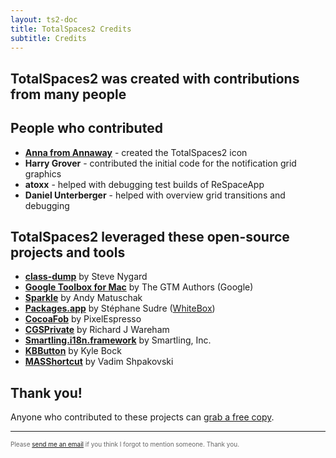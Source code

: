 ```yaml
---
layout: ts2-doc
title: TotalSpaces2 Credits
subtitle: Credits
---
```


## __TotalSpaces2 was created with contributions from many people__

## People who contributed

* **[Anna from Annaway](http://annaway.fi)** - created the TotalSpaces2 icon
* **Harry Grover** - contributed the initial code for the notification grid graphics
* **atoxx** - helped with debugging test builds of ReSpaceApp
* **Daniel Unterberger** - helped with overview grid transitions and debugging

## TotalSpaces2 leveraged these open-source projects and tools

* <a href="http://www.codethecode.com/projects/class-dump">**class-dump**</a> by Steve Nygard
* <a href="http://code.google.com/p/google-toolbox-for-mac">**Google Toolbox for Mac**</a> by The GTM Authors (Google)
* <a href="http://sparkle.andymatuschak.org">**Sparkle**</a> by Andy Matuschak
* <a href="http://s.sudre.free.fr/Software/Packages.html">**Packages.app**</a> by Stéphane Sudre (<a href="http://s.sudre.free.fr">WhiteBox</a>)
* <a href="http://github.com/glebd/cocoafob">**CocoaFob**</a> by PixelEspresso
* <a href="https://gist.github.com/rjw57/5495406">**CGSPrivate**</a> by Richard J Wareham
* <a href="https://github.com/Smartling/ios-i18n">**Smartling.i18n.framework**</a> by Smartling, Inc.
* <a href="https://github.com/kwbock/KBButton">**KBButton**</a> by Kyle Bock
* <a href="https://github.com/shpakovski/MASShortcut">**MASShortcut**</a> by Vadim Shpakovski  

## Thank you!

Anyone who contributed to these projects can [grab a free copy](http://totalspaces.binaryage.com/free-licenses2).

---

<div style="color: #666; font-size: 10px">Please <a href="mailto:stephen@binaryage.com">send me an email</a> if you think I forgot to mention someone. Thank you.</div>